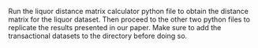 Run the liquor distance matrix calculator python file to obtain the distance matrix for the liquor dataset. Then proceed to the other two python files to replicate the results presented in our paper. Make sure to add the transactional datasets to the directory before doing so.
